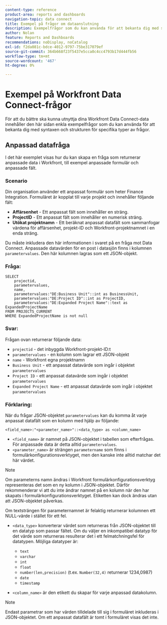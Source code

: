 ```yaml
---
content-type: reference
product-area: reports and dashboards
navigation-topic: data connect
title: Exempel på frågor om dataanslutning
description: Exempelfrågor som du kan använda för att bekanta dig med syntaxen och strukturen för specifika typer av frågor.
author: Nolan
feature: Reports and Dashboards
recommendations: noDisplay, noCatalog
exl-id: f2da081c-bdce-4012-9797-75be317079ef
source-git-commit: 364b668f23f5437e5cca0c4cc4793b17d444fb56
workflow-type: tm+mt
source-wordcount: '467'
ht-degree: 0%

---
```


# Exempel på Workfront Data Connect-frågor

För att du bättre ska kunna utnyttja dina Workfront Data Connect-data innehåller den här sidan enkla exempelfrågor som du kan använda för att bekanta dig med syntaxen och strukturen för specifika typer av frågor.

## Anpassad datafråga

I det här exemplet visas hur du kan skapa en fråga som returnerar anpassade data i Workfront, till exempel anpassade formulär och anpassade fält.

### Scenario

Din organisation använder ett anpassat formulär som heter Finance Integration. Formuläret är kopplat till varje projekt och innehåller följande fält:

* **Affärsenhet** - Ett anpassat fält som innehåller en sträng.
* **ProjectID** - Ett anpassat fält som innehåller en numerisk sträng.
* **Utökat projektnamn** - Ett beräknat anpassat datafält som sammanfogar värdena för affärsenhet, projekt-ID och Workfront-projektnamnet i en enda sträng.

Du måste inkludera den här informationen i svaret på en fråga mot Data Connect. Anpassade datavärden för en post i datasjön finns i kolumnen `parametervalues`. Den här kolumnen lagras som ett JSON-objekt.

### Fråga:

```
SELECT
    projectid,
    parametervalues,
    name,
    parametervalues:"DE:Business Unit"::int as BusinessUnit,
    parametervalues:"DE:Project ID"::int as ProjectID,
    parametervalues:"DE:Expanded Project Name"::text as ExpandedProjectName
FROM PROJECTS_CURRENT
WHERE ExpandedProjectName is not null
```

### Svar:

Frågan ovan returnerar följande data:

* `projectid` - det inbyggda Workfront-projekt-ID:t
* `parametervalues` - en kolumn som lagrar ett JSON-objekt
* `name` - Workfront egna projektnamn
* `Business Unit` - ett anpassat datavärde som ingår i objektet `parametervalues`
* `Project ID` - ett anpassat datavärde som ingår i objektet `parametervalues`
* `Expanded Project Name` - ett anpassat datavärde som ingår i objektet `parametervalues`

### Förklaring:

När du frågar JSON-objektet `parametervalues` kan du komma åt varje anpassat datafält som en kolumn med hjälp av följande:

`<field_name>:"<parameter_name>"::<data_type> as <column_name>`

* `<field_name>` är namnet på JSON-objektet i tabellen som efterfrågas. För anpassade data är detta alltid `parametervalues`.
* `<parameter_name>` är strängen `parametername` som finns i formulärkonfigurationsverktyget, men den kanske inte alltid matchar det här värdet.

>[!NOTE]
>
>Om parameterns namn ändras i Workfront formulärkonfigurationsverktyg representeras det som en ny kolumn i JSON-objektet. Därför rekommenderar vi att du inte ändrar namnet på en kolumn när den har skapats i formulärkonfigurationsverktyget. Etiketten kan dock ändras utan att JSON-objektet påverkas.
>
>Om textsträngen för parameternamnet är felaktig returnerar kolumnen ett NULL-värde i stället för ett fel.

* `<data_type>` konverterar värdet som returneras från JSON-objektet till en datatyp som passar fältet. Om du väljer en inkompatibel datatyp för det värde som returneras resulterar det i ett felmatchningsfel för datatypen. Möjliga datatyper är:

   * `text`
   * `varchar`
   * `int`
   * `float`
   * `number(len,precision)` (t.ex. `Number(32,4)` returnerar 1234,0987)
   * `date`
   * `timestamp`

* `<column_name>` är den etikett du skapar för varje anpassad datakolumn.

>[!NOTE]
>
>Endast parametrar som har värden tilldelade till sig i formuläret inkluderas i JSON-objektet. Om ett anpassat datafält är tomt i formuläret visas det inte.

<!--## Task query 

Join the project and (assignedTo) users tables into a simple task list.



## Hours query

Join owner (users), hour type, and portfolio tables to provide a sum of hours by user and portfolio for the current year.



## Document approvals query

Measure the cycle time and average number of review cycles per asset.-->
